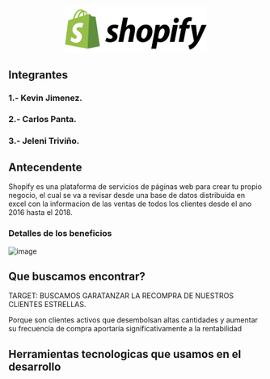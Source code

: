 <p align="center"><img align="center" width="280" src="/img/Logo2.svg"/></p>

<h2>Integrantes</h2>
<h3 align="left">1.- Kevin Jimenez.</h3>
<h3 align="left">2.- Carlos Panta.</h3>
<h3 align="left">3.- Jeleni Triviño.</h3>

<h2>Antecendente</h2>

Shopify es una plataforma de servicios de páginas web para crear tu propio negocio, el cual se va a revisar desde una base de datos distribuida en excel con la informacion de las ventas de todos los clientes desde el ano 2016 hasta el 2018.

<h3>Detalles de los beneficios</h3>
<img width="1650" height="682" alt="image" src="https://github.com/user-attachments/assets/252e4e75-ba88-4d99-91ef-a66bf3b73c8b" />

<h2>Que buscamos encontrar?</h2>

TARGET: BUSCAMOS GARATANZAR LA RECOMPRA DE NUESTROS CLIENTES ESTRELLAS.

Porque son clientes activos que desembolsan altas cantidades y aumentar su frecuencia de compra aportaría significativamente  a la rentabilidad

<h2>Herramientas tecnologicas que usamos en el desarrollo</h2>

